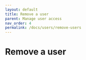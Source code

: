 ```yaml
---
layout: default
title: Remove a user
parent: Manage user access
nav_order: 4
permalink: /docs/users/remove-users
---
```


# Remove a user
